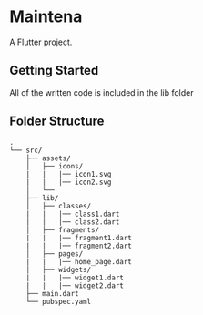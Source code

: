 # Maintena

A Flutter project.

## Getting Started
All of the written code is included in the lib folder

## Folder Structure
```
.
└── src/
    ├── assets/
    │   ├── icons/
    |   |   |── icon1.svg
    |   |   |── icon2.svg
    │   └──
    ├── lib/
    │   ├── classes/
    |   |   |── class1.dart
    |   |   |── class2.dart
    │   ├── fragments/
    |   |   |── fragment1.dart
    |   |   |── fragment2.dart
    │   ├── pages/
    |   |   |── home_page.dart
    │   ├── widgets/
    |   |   |── widget1.dart
    |   |   |── widget2.dart
    ├── main.dart
    └── pubspec.yaml
```